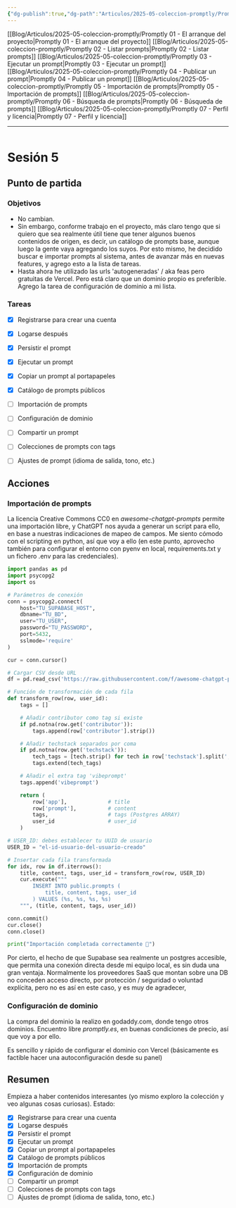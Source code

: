 ```yaml
---
{"dg-publish":true,"dg-path":"Articulos/2025-05-coleccion-promptly/Promptly 05 - Importación de prompts.md","permalink":"/articulos/2025-05-coleccion-promptly/promptly-05-importacion-de-prompts/","title":"Promptly 05 - Importación de prompts","tags":["nextjs","supabase","postgresql"]}
---
```



<div class="transclusion internal-embed is-loaded"><div class="markdown-embed">



[[Blog/Articulos/2025-05-coleccion-promptly/Promptly 01 - El arranque del proyecto\|Promptly 01 - El arranque del proyecto]]
[[Blog/Articulos/2025-05-coleccion-promptly/Promptly 02 - Listar prompts\|Promptly 02 - Listar prompts]]
[[Blog/Articulos/2025-05-coleccion-promptly/Promptly 03 - Ejecutar un prompt\|Promptly 03 - Ejecutar un prompt]]
[[Blog/Articulos/2025-05-coleccion-promptly/Promptly 04 - Publicar un prompt\|Promptly 04 - Publicar un prompt]]
[[Blog/Articulos/2025-05-coleccion-promptly/Promptly 05 - Importación de prompts\|Promptly 05 - Importación de prompts]]
[[Blog/Articulos/2025-05-coleccion-promptly/Promptly 06 - Búsqueda de prompts\|Promptly 06 - Búsqueda de prompts]]
[[Blog/Articulos/2025-05-coleccion-promptly/Promptly 07 - Perfil y licencia\|Promptly 07 - Perfil y licencia]]


</div></div>


---

```table-of-contents
```



# Sesión 5

## Punto de partida
### Objetivos
- No cambian.
- Sin embargo, conforme trabajo en el proyecto, más claro tengo que si quiero que sea realmente útil tiene que tener algunos buenos contenidos de origen, es decir, un catálogo de prompts base, aunque luego la gente vaya agregando los suyos. Por esto mismo, he decidido buscar e importar prompts al sistema, antes de avanzar más en nuevas features, y agrego esto a la lista de tareas.
- Hasta ahora he utilizado las urls 'autogeneradas' / aka feas pero gratuitas de Vercel. Pero está claro que un dominio propio es preferible. Agrego la tarea de configuración de dominio a mi lista.

### Tareas
- [x] Registrarse para crear una cuenta
- [x] Logarse después
- [x] Persistir el prompt
- [x] Ejecutar un prompt 
- [x] Copiar un prompt al portapapeles
- [x] Catálogo de prompts públicos
- [ ] Importación de prompts
- [ ] Configuración de dominio
- [ ] Compartir un prompt 
- [ ] Colecciones de prompts con tags
- [ ] Ajustes de prompt (idioma de salida, tono, etc.)


## Acciones

### Importación de prompts
La licencia Creative Commons CC0 en *awesome-chatgpt-prompts* permite una importación libre, y ChatGPT nos ayuda a generar un script para ello, en base a nuestras indicaciones de mapeo de campos. Me siento cómodo con el scripting en python, así que voy a ello (en este punto, aprovecho también para configurar el entorno con pyenv en local, requirements.txt y un fichero .env para las credenciales).

```python
import pandas as pd
import psycopg2
import os

# Parámetros de conexión
conn = psycopg2.connect(
    host="TU_SUPABASE_HOST",
    dbname="TU_BD",
    user="TU_USER",
    password="TU_PASSWORD",
    port=5432,
    sslmode='require'
)

cur = conn.cursor()

# Cargar CSV desde URL
df = pd.read_csv('https://raw.githubusercontent.com/f/awesome-chatgpt-prompts/refs/heads/main/vibeprompts.csv')

# Función de transformación de cada fila
def transform_row(row, user_id):
    tags = []

    # Añadir contributor como tag si existe
    if pd.notna(row.get('contributor')):
        tags.append(row['contributor'].strip())

    # Añadir techstack separados por coma
    if pd.notna(row.get('techstack')):
        tech_tags = [tech.strip() for tech in row['techstack'].split(',') if tech.strip()]
        tags.extend(tech_tags)

    # Añadir el extra tag 'vibeprompt'
    tags.append('vibeprompt')

    return (
        row['app'],             # title
        row['prompt'],          # content
        tags,                   # tags (Postgres ARRAY)
        user_id                 # user_id
    )

# USER_ID: debes establecer tu UUID de usuario
USER_ID = "el-id-usuario-del-usuario-creado"

# Insertar cada fila transformada
for idx, row in df.iterrows():
    title, content, tags, user_id = transform_row(row, USER_ID)
    cur.execute("""
        INSERT INTO public.prompts (
            title, content, tags, user_id
        ) VALUES (%s, %s, %s, %s)
    """, (title, content, tags, user_id))

conn.commit()
cur.close()
conn.close()

print("Importación completada correctamente 🚀")
```

Por cierto, el hecho de que Supabase sea realmente un postgres accesible, que permita una conexión directa desde mi equipo local, es sin duda una gran ventaja. Normalmente los proveedores SaaS que montan sobre una DB no conceden acceso directo, por protección / seguridad o voluntad explícita, pero no es así en este caso, y es muy de agradecer,


### Configuración de dominio
La compra del dominio la realizo en godaddy.com, donde tengo otros dominios. Encuentro libre *promptly.es*, en buenas condiciones de precio, así que voy a por ello. 

Es sencillo y rápido de configurar el dominio con Vercel (básicamente es factible hacer una autoconfiguración desde su panel)

## Resumen
Empieza a haber contenidos interesantes (yo mismo exploro la colección y veo algunas cosas curiosas). Estado:
- [x] Registrarse para crear una cuenta
- [x] Logarse después
- [x] Persistir el prompt
- [x] Ejecutar un prompt 
- [x] Copiar un prompt al portapapeles
- [x] Catálogo de prompts públicos
- [x] Importación de prompts
- [x] Configuración de dominio
- [ ] Compartir un prompt 
- [ ] Colecciones de prompts con tags
- [ ] Ajustes de prompt (idioma de salida, tono, etc.)